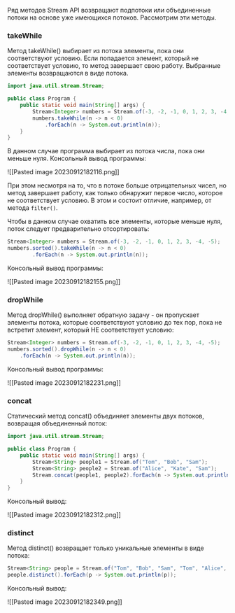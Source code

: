 Ряд методов Stream API возвращают подпотоки или объединенные потоки на основе уже имеющихся потоков. Рассмотрим эти методы.

### takeWhile

Метод takeWhile() выбирает из потока элементы, пока они соответствуют условию. Если попадается элемент, который не соответствует условию, то метод завершает свою работу. Выбранные элементы возвращаются в виде потока.

```Java
import java.util.stream.Stream;

public class Program {
    public static void main(String[] args) {
        Stream<Integer> numbers = Stream.of(-3, -2, -1, 0, 1, 2, 3, -4, -5);
        numbers.takeWhile(n -> n < 0)
            .forEach(n -> System.out.println(n));
    }
}
```

В данном случае программа выбирает из потока числа, пока они меньше нуля. Консольный вывод программы:

![[Pasted image 20230912182116.png]]

При этом несмотря на то, что в потоке больше отрицательных чисел, но метод завершает работу, как только обнаружит первое число, которое не соответствует условию. В этом и состоит отличие, например, от метода `filter()`.

Чтобы в данном случае охватить все элементы, которые меньше нуля, поток следует предварительно отсортировать:

```Java
Stream<Integer> numbers = Stream.of(-3, -2, -1, 0, 1, 2, 3, -4, -5);
numbers.sorted().takeWhile(n -> n < 0)
        .forEach(n -> System.out.println(n));
```

Консольный вывод программы:

![[Pasted image 20230912182155.png]]

### dropWhile

Метод dropWhile() выполняет обратную задачу - он пропускает элементы потока, которые соответствуют условию до тех пор, пока не встретит элемент, который НЕ соответствует условию:

```Java
Stream<Integer> numbers = Stream.of(-3, -2, -1, 0, 1, 2, 3, -4, -5);
numbers.sorted().dropWhile(n -> n < 0)
    .forEach(n -> System.out.println(n));
```

Консольный вывод программы:

![[Pasted image 20230912182231.png]]

### concat

Статический метод concat() объединяет элементы двух потоков, возвращая объединенный поток:

```Java
import java.util.stream.Stream;

public class Program {
    public static void main(String[] args) {
        Stream<String> people1 = Stream.of("Tom", "Bob", "Sam");
        Stream<String> people2 = Stream.of("Alice", "Kate", "Sam");
        Stream.concat(people1, people2).forEach(n -> System.out.println(n));
    }
}
```

Консольный вывод:

![[Pasted image 20230912182312.png]]

### distinct

Метод distinct() возвращает только уникальные элементы в виде потока:

```Java
Stream<String> people = Stream.of("Tom", "Bob", "Sam", "Tom", "Alice", "Kate", "Sam");
people.distinct().forEach(p -> System.out.println(p));
```

Консольный вывод:

![[Pasted image 20230912182349.png]]
